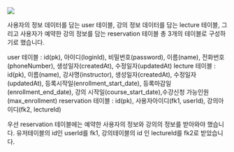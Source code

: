 <img src="https://img1.daumcdn.net/thumb/R1280x0/?scode=mtistory2&fname=https%3A%2F%2Fblog.kakaocdn.net%2Fdn%2FkS10i%2FbtsLzXQlsak%2FcAve228KnwRTeaC1LmvRm1%2Fimg.png"/>

사용자의 정보 데이터를 담는 user 테이블, 강의 정보 데이터를 담는 lecture 테이블, 그리고 사용자가 예약한 강의 정보를 담는 reservation 테이블 총 3개의 테이블로 구성하기로 했습니다.

user 테이블 : id(pk), 아이디(loginId), 비밀번호(password), 이름(name), 전화번호(phoneNumber), 생성일자(createdAt), 수정일자(updatedAt) 
lecture 테이블 : id(pk), 이름(name), 강사명(instructor), 생성일자(createdAt), 수정일자(updatedAt), 등록시작일(enrollment_start_date), 등록마감일(enrollment_end_date), 
            강의 시작일(course_start_date),수강신청 가능인원(max_enrollment) 
reservation 테이블 : id(pk), 사용자아이디(fk1, userId), 강의아이디(fk2, lectureId)

우선 reservation 테이블에는 예약한 사용자의 정보와 강의의 정보를 받아와야 했습니다. 유저테이블의 id인 userId를 fk1, 강의테이블의 id 인 lectureId를 fk2로 받았습니다.

